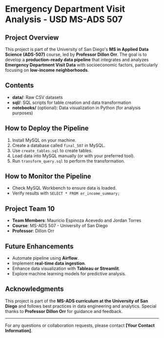 # **Emergency Department Visit Analysis - USD MS-ADS 507**

## **Project Overview**
This project is part of the University of San Diego's **MS in Applied Data Science (ADS-507)** course, led by **Professor Dillon Orr**. The goal is to develop a **production-ready data pipeline** that integrates and analyzes **Emergency Department Visit Data** with socioeconomic factors, particularly focusing on **low-income neighborhoods**.

## Contents
- **data/**: Raw CSV datasets
- **sql/**: SQL scripts for table creation and data transformation
- **notebooks/** (optional): Data visualization in Python (for analysis purposes)

## How to Deploy the Pipeline
1. Install MySQL on your machine.
2. Create a database called `final_507` in MySQL.
3. Use `create_tables.sql` to create tables.
4. Load data into MySQL manually (or with your preferred tool).
5. Run `transform_query.sql` to perform the transformation.

## How to Monitor the Pipeline
- Check MySQL Workbench to ensure data is loaded.
- Verify results with `SELECT * FROM er_income_summary;`

## **Project Team 10**
- **Team Members**: Mauricio Espinoza Acevedo and Jordan Torres
- **Course**: MS-ADS 507 - University of San Diego
- **Professor**: Dillon Orr

## **Future Enhancements**
- Automate pipeline using **Airflow**.
- Implement **real-time data ingestion**.
- Enhance data visualization with **Tableau or Streamlit**.
- Explore machine learning models for predictive analysis.

## **Acknowledgments**
This project is part of the **MS-ADS curriculum at the University of San Diego** and follows best practices in data engineering and analytics. Special thanks to **Professor Dillon Orr** for guidance and feedback.

---

For any questions or collaboration requests, please contact **[Your Contact Information]**.

